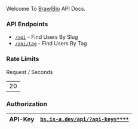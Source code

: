 Welcome To [BrawlBio](https://bs.is-a.dev/) API Docs.

### API Endpoints 

 - [`/api`](https://bs.is-a.dev/api/[Query])  - Find Users By Slug
 - [`/api/tag`](https://bs.is-a.dev/api/tag/[Query]) - Find Users By Tag

### Rate Limits 

<table>
  <tr>
   Request / Seconds
    <td align="center" style="padding=5;width=50%;">
20
   </td>
  </tr>
    </table>
    

    
### Authorization

| API-Key | [`bs.is-a.dev/api/?api-key=****`](https://bs.is-a.dev/api/) |
| ------- | ------------ |
